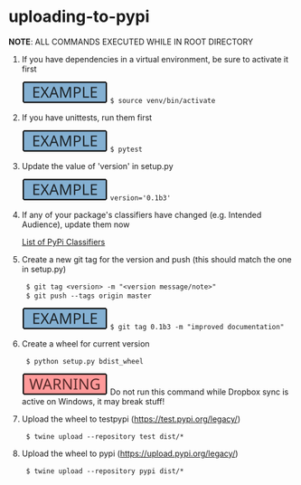 # uploading-to-pypi

__NOTE__: ALL COMMANDS EXECUTED WHILE IN ROOT DIRECTORY

1. If you have dependencies in a virtual environment, be sure to activate it first

   ![Example](Example-Tag-V3.svg) `$ source venv/bin/activate`

1. If you have unittests, run them first

   ![Example](Example-Tag-V3.svg) `$ pytest`

1. Update the value of 'version' in setup.py
    
    ![Example](Example-Tag-V3.svg) `version='0.1b3'`
    
1. If any of your package's classifiers have changed (e.g. Intended Audience), update them now

   [List of PyPi Classifiers](https://pypi.org/classifiers/)

1. Create a new git tag for the version and push (this should match the one in setup.py)

        $ git tag <version> -m "<version message/note>"
        $ git push --tags origin master

   ![Example](Example-Tag-V3.svg) `$ git tag 0.1b3 -m "improved documentation"`

1. Create a wheel for current version

        $ python setup.py bdist_wheel

   ![Warning](Warning-Tag-V3.svg) Do not run this command while Dropbox sync is active on Windows, it may break stuff!

1. Upload the wheel to testpypi (https://test.pypi.org/legacy/)

        $ twine upload --repository test dist/*

1. Upload the wheel to pypi (https://upload.pypi.org/legacy/)

        $ twine upload --repository pypi dist/*
        
